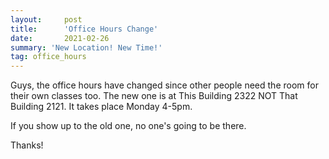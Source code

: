 ```yaml
---
layout:     post
title:      'Office Hours Change'
date:       2021-02-26
summary: 'New Location! New Time!'
tag: office_hours
---
```


Guys, the office hours have changed since other people need the room for their own classes too. The new one is at This Building 2322 NOT That Building 2121. It takes place Monday 4-5pm.

If you show up to the old one, no one's going to be there.

Thanks! 
